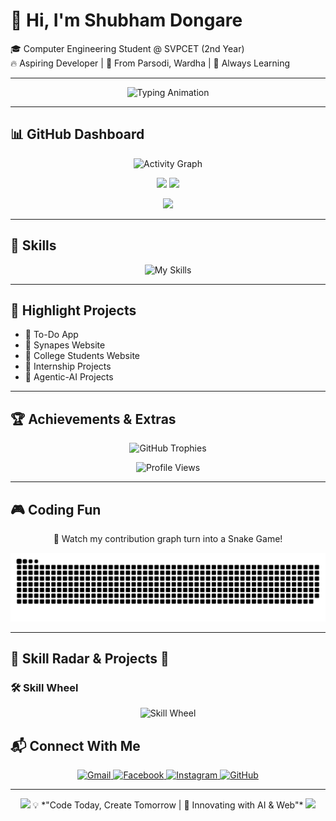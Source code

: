 # 👋 Hi, I'm Shubham Dongare  
🎓 Computer Engineering Student @ SVPCET (2nd Year)  
🔥 Aspiring Developer | 🌱 From Parsodi, Wardha | 🚀 Always Learning  

---

<p align="center">
  <img src="https://readme-typing-svg.herokuapp.com?font=Fira+Code&pause=1000&center=true&vCenter=true&width=550&lines=Turning+Ideas+into+Code;AI+%26+Web+Enthusiast;Keep+Learning+Everyday;Code.+Build.+Inspire." alt="Typing Animation"/>
</p>

---

## 📊 GitHub Dashboard  
<p align="center">
  <img src="https://github-readme-activity-graph.vercel.app/graph?username=svpcet-code&theme=react-dark&area=true" alt="Activity Graph"/>
</p>

<p align="center">
  <img src="https://github-readme-stats.vercel.app/api?username=svpcet-code&show_icons=true&theme=radical" height="160"/>
  <img src="https://github-readme-stats.vercel.app/api/top-langs/?username=svpcet-code&layout=compact&theme=tokyonight" height="160"/>
</p>

<p align="center">
  <img src="https://github-readme-streak-stats.herokuapp.com/?user=svpcet-code&theme=dark" height="160"/>
</p>

---

## 🚀 Skills  
<p align="center">
  <img src="https://skillicons.dev/icons?i=html,css,js,react,nodejs,php,python,cpp,git,github,figma,ai,powerbi&perline=7" alt="My Skills"/>
</p>

---

## 🌟 Highlight Projects  
- 🌱 To-Do App  
- 🧠 Synapes Website  
- 📱 College Students Website  
- 💼 Internship Projects  
- 🤖 Agentic-AI Projects  

---

## 🏆 Achievements & Extras  
<p align="center">
  <img src="https://github-profile-trophy.vercel.app/?username=svpcet-code&theme=onedark&margin-w=15&margin-h=15" alt="GitHub Trophies"/>
</p>

<p align="center">
  <img src="https://komarev.com/ghpvc/?username=svpcet-code&label=Profile%20Views&color=0e75b6&style=for-the-badge" alt="Profile Views"/>
</p>

---

## 🎮 Coding Fun  
<p align="center">
  🐍 Watch my contribution graph turn into a Snake Game!  
</p>  

<p align="center">
  <img src="https://github.com/Platane/snk/raw/output/github-contribution-grid-snake.svg" alt="snake animation" />
</p>

---
## 🎯 Skill Radar & Projects 🚀

### 🛠 Skill Wheel
<p align="center">
  <img src="https://skillicons.dev/icons?i=html,css,js,react,nodejs,php,python,cpp,git,github,figma,ai,powerbi&perline=7" alt="Skill Wheel"/>
</p>



## 📬 Connect With Me  
<p align="center">
  <a href="mailto:shubhamdongare912@gmail.com">
    <img src="https://img.shields.io/badge/Gmail-D14836?style=for-the-badge&logo=gmail&logoColor=white" alt="Gmail"/>
  </a>
  <a href="https://www.facebook.com/profile.php?id=61558960514891" target="_blank">
    <img src="https://img.shields.io/badge/Facebook-1877F2?style=for-the-badge&logo=facebook&logoColor=white" alt="Facebook"/>
  </a>
  <a href="https://www.instagram.com/shubhamdongare900" target="_blank">
    <img src="https://img.shields.io/badge/Instagram-E4405F?style=for-the-badge&logo=instagram&logoColor=white" alt="Instagram"/>
  </a>
  <a href="https://github.com/svpcet-code" target="_blank">
    <img src="https://img.shields.io/badge/GitHub-100000?style=for-the-badge&logo=github&logoColor=white" alt="GitHub"/>
  </a>
</p>

---

<p align="center">
  <img src="https://github.com/simonw/simonw/raw/main/assets/wave.gif" width="30"/>  
  💡 *"Code Today, Create Tomorrow | 🚀 Innovating with AI & Web"*  
  <img src="https://github.com/simonw/simonw/raw/main/assets/wave.gif" width="30"/>
</p>
